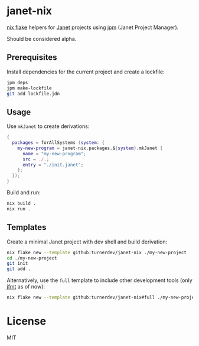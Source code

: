 # janet-nix
[nix flake](https://nixos.wiki/wiki/Flakes) helpers for [Janet](https://janet-lang.org/) projects using [jpm](https://janet-lang.org/docs/jpm.html) (Janet Project Manager).

Should be considered alpha.

## Prerequisites

Install dependencies for the current project and create a lockfile:

```bash
jpm deps
jpm make-lockfile
git add lockfile.jdn
```

## Usage

Use `mkJanet` to create derivations:

```nix
{
  packages = forAllSystems (system: {
    my-new-program = janet-nix.packages.${system}.mkJanet {
      name = "my-new-program";
      src = ./.;
      entry = "./init.janet";
    };
  });
}
```

Build and run:

```bash
nix build .
nix run .
```

## Templates

Create a minimal Janet project with dev shell and build derivation:

```bash
nix flake new --template github:turnerdev/janet-nix ./my-new-project
cd ./my-new-project
git init
git add .
```

Alternatively, use the `full` template to include other development tools (only [jfmt](https://github.com/andrewchambers/jfmt) as of now): 

```bash
nix flake new --template github:turnerdev/janet-nix#full ./my-new-project
```

# License
MIT
